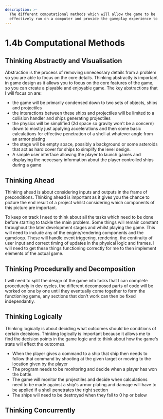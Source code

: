```yaml
---
description: >-
  The different computational methods which will allow the game to be
  effectively run on a computer and provide the gameplay experience to the user.
---
```


# 1.4b Computational Methods

## Thinking Abstractly and Visualisation

Abstraction is the process of removing unnecessary details from a problem so you are able to focus on the core details. Thinking abstractly is important in game design as it allows you to focus on the core features of the game, so you can create a playable and enjoyable game. The key abstractions that I will focus on are:

* the game will be primarily condensed down to two sets of objects, ships and projectiles
* the interactions between these ships and projectiles will be limited to a collision handler and ships generating projectiles
* the physics will be simplified (2d space so gravity won't be a concern) down to mostly just applying accelerations and then some basic calculations for effective penetration of a shell at whatever angle from an armor plating
* the stage will be empty space, possibly a background or some asteroids that act as hard cover for ships to simplify the level design.
* A simple user interface allowing the player to launch games and displaying the neccesary information about the player controlled ships during a game

## Thinking Ahead

Thinking ahead is about considering inputs and outputs in the frame of preconditions. Thinking ahead is important as it gives you the chance to picture the end result of a project whilst considering which components of this picture are important.

To keep on track I need to think about all the tasks which need to be done before starting to tackle the main problem. Some things will remain constant throughout the later development stages and whilst playing the game. This will need to include any of the engine/rendering components and the gameloop. These will handle event triggering, rendering, the continuity of user input and correct timing of updates in the physical logic and frames. I will need to get these things functioning correctly for me to then implement elements of the actual game.

## Thinking Procedurally and Decomposition

I will need to split the design of the game into tasks that I can complete procedurely in dev cycles, the different decomposed parts of code will be worked on one by one until they eventually come together to form the functioning game, any sections that don't work can then be fixed independantly.

## Thinking Logically

Thinking logically is about deciding what outcomes should be conditions of certain decisions. Thinking logically is important because it allows me to find the decision points in the game logic and to think about how the game's state will effect the outcomes.

* When the player gives a command to a ship that ship then needs to follow that command by shooting at the given target or moving to the location given by the player
* The program needs to be monitoring and decide when a player has won the battle.
* The game will monitor the projectiles and decide when calculations need to be made against a ship's armor plating and damage will have to be applied if a shell penetrates the right section
* The ships will need to be destroyed when they fall to 0 hp or below

## Thinking Concurrently
